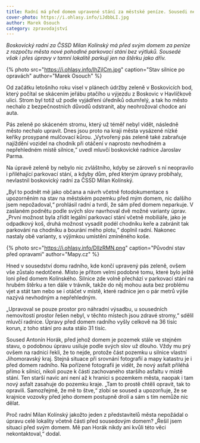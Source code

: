 ```yaml
---
title: Radní má před domem upravené stání za městské peníze. Sousedi ne
cover-photo: https://i.ohlasy.info/iJdbbLI.jpg
author: Marek Osouch
category: zpravodajství
---
```


*Boskovický radní za ČSSD Milan Kolínský má před svým domem za peníze z rozpočtu města nové pohodlné parkovací stání bez výtluků. Sousedé však i přes úpravy v tamní lokalitě parkují jen na štěrku jako dřív.*

{% photo src="https://i.ohlasy.info/lhZjICm.jpg" caption="Stav silnice po opravách" author="Marek Osouch" %}

Od začátku letošního roku visel v plánech údržby zeleně v Boskovicích bod, který počítal se skácením jeřábu ptačího u výjezdu z Boskovic v Havlíčkově ulici. Strom byl totiž už podle vyjádření úředníků odumřelý, a tak ho město nechalo z bezpečnostních důvodů odstranit, aby neohrožoval chodce ani auta.

Pás zeleně po skáceném stromu, který už téměř nebyl vidět, následně město nechalo upravit. Dnes jsou proto na kraji města vysázené nízké keříky prosypané mulčovací kůrou. „Vytvořený pás zeleně také zabraňuje najíždění vozidel na chodník při otáčení v naprosto nevhodném a nepřehledném místě silnice,“ uvedl mluvčí boskovické radnice Jaroslav Parma.

Na úpravě zeleně by nebylo nic zvláštního, kdyby se zároveň s ní neopravilo i přiléhající parkovací stání, a kdyby dům, před kterým úpravy probíhaly, nevlastnil boskovický radní za ČSSD Milan Kolínský.

„Byl to podnět mě jako občana a návrh včetně fotodokumentace s upozorněním na stav na městském pozemku před mým domem, nic dalšího jsem nepožadoval,“ prohlásil radní a tvrdí, že sám před domem neparkuje. V zaslaném podnětu podle svých slov navrhoval dvě možné varianty úprav. „První možnost byla zřídit legální parkovací stání včetně mobiliáře, jako je odpadkový koš, druhá možnost vysadit podél chodníku keře a zabránit tak parkování na chodníku a bourání mého plotu,“ doplnil radní. Nakonec nastaly obě varianty, s výjimkou umístění zmíněného koše.

{% photo src="https://i.ohlasy.info/DlIzRMN.png" caption="Původní stav před opravami" author="Mapy.cz" %}

Hned v sousedství domu radního, kde končí upravený pás zeleně, ovšem vše zůstalo nedotčené. Místo je přitom velmi podobné tomu, které bylo ještě loni před domem Kolínského. Silnice zde volně přechází v parkovací stání na hrubém štěrku a ten dále v trávník, takže do něj mohou auta bez problému vjet a stát tam nebo se i otáčet v místě, které radnice jen o pár metrů výše nazývá nevhodným a nepřehledným.

„Upravoval se pouze prostor pro náhradní výsadbu, u sousedních nemovitostí prostor řešen nebyl, v těchto místech jsou zdravé stromy,“ sdělil mluvčí radnice. Úpravy před domem radního vyšly celkově na 36 tisíc korun, z toho stání pro auta stálo 31 tisíc.

Soused Antonín Horák, před jehož domem je pozemek stále ve stejném stavu, o podobnou úpravu usiluje podle svých slov už dlouho. Vždy mu prý ovšem na radnici řekli, že to nejde, protože část pozemku u silnice vlastní Jihomoravský kraj. Stejná situace při srovnání fotografií a mapy katastru je i před domem radního. Na pořízené fotografii je vidět, že nový asfalt přiléhá přímo k silnici, nikoli pouze k části zachovaného staršího asfaltu v místě stání. Ten starší navíc ani není až k hranici s pozemkem města, naopak i tam nový asfalt zasahuje do pozemku kraje. „Tam to prostě chtěli opravit, tak to opravili. Samozřejmě, že mě to štve,“ zlobí se soused a upozorňuje, že se krajnice vozovky před jeho domem postupně drolí a sám s tím nemůže nic dělat.

Proč radní Milan Kolínský jakožto jeden z představitelů města nepožádal o úpravu celé lokality včetně části před sousedovým domem? „Řešil jsem situaci před svým domem. Mě pan Horák nikdy ani kvůli této věci nekontaktoval,“ dodal.

